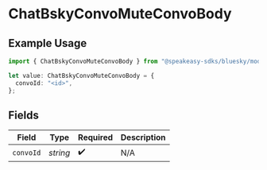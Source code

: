 # ChatBskyConvoMuteConvoBody

## Example Usage

```typescript
import { ChatBskyConvoMuteConvoBody } from "@speakeasy-sdks/bluesky/models/operations";

let value: ChatBskyConvoMuteConvoBody = {
  convoId: "<id>",
};
```

## Fields

| Field              | Type               | Required           | Description        |
| ------------------ | ------------------ | ------------------ | ------------------ |
| `convoId`          | *string*           | :heavy_check_mark: | N/A                |